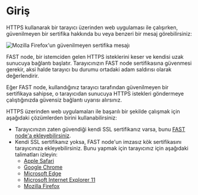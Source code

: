 [link-node-installation]:       install-certificate-on-fast-node.md
[link-safari-ssl]:              browsers-ssl/safari-ssl.md
[link-chrome-ssl]:              browsers-ssl/chrome-ssl.md
[link-edge-ssl]:                browsers-ssl/edge-ssl.md
[link-ie11-ssl]:                browsers-ssl/ie11-ssl.md
[link-firefox-ssl]:             browsers-ssl/firefox-ssl.md

[img-insecure-connection]:      ../../images/fast/qsg/common/deployment/11-qsg-fast-inst-untrusted-cert.png


# Giriş

HTTPS kullanarak bir tarayıcı üzerinden web uygulaması ile çalışırken, güvenilmeyen bir sertifika hakkında bu veya benzeri bir mesaj görebilirsiniz:

![Mozilla Firefox'un güvenilmeyen sertifika mesajı][img-insecure-connection]

FAST node, bir istemciden gelen HTTPS isteklerini keser ve kendisi uzak sunucuya bağlantı başlatır. Tarayıcınızın FAST node sertifikasına güvenmesi gerekir, aksi halde tarayıcı bu durumu ortadaki adam saldırısı olarak değerlendirir.

Eğer FAST node, kullandığınız tarayıcı tarafından güvenilmeyen bir sertifikaya sahipse, o tarayıcıdan sunucuya HTTPS istekleri göndermeye çalıştığınızda güvensiz bağlantı uyarısı alırsınız.

HTTPS üzerinden web uygulamaları ile başarılı bir şekilde çalışmak için aşağıdaki çözümlerden birini kullanabilirsiniz:
* Tarayıcınızın zaten güvendiği kendi SSL sertifikanız varsa, bunu [FAST node'a ekleyebilirsiniz][link-node-installation].
* Kendi SSL sertifikanız yoksa, FAST node'un imzasız kök sertifikasını tarayıcınıza ekleyebilirsiniz. Bunu yapmak için tarayıcınız için aşağıdaki talimatları izleyin:
    * [Apple Safari][link-safari-ssl]
    * [Google Chrome][link-chrome-ssl]
    * [Microsoft Edge][link-edge-ssl]
    * [Microsoft Internet Explorer 11][link-ie11-ssl]
    * [Mozilla Firefox][link-firefox-ssl]